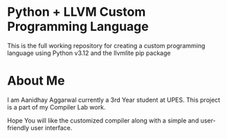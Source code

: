 # Python + LLVM Custom Programming Language
This is the full working repository for creating a custom programming language using Python v3.12 and the llvmlite pip package

# About Me
I am Aanidhay Aggarwal currently a 3rd Year student at UPES. This project is a part of my Compiler Lab work.

Hope You will like the customized compiler along with a simple and user-friendly user interface.
